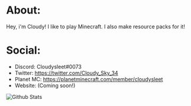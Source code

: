 # About:
Hey, i'm Cloudy! I like to play Minecraft. I also make resource packs for it!

# Social:
- Discord: Cloudysleet#0073
- Twitter: https://twitter.com/Cloudy_Sky_34
- Planet MC: https://planetminecraft.com/member/cloudysleet
- Website: (Coming soon!)

![Github Stats](https://github-readme-stats.vercel.app/api?username=cloudysleet&&show_icons=true&title_color=a1e2fb&hide_rank=true&icon_color=00b8ff&text_color=d7f4ff&bg_color=001756 "GitHub Stats")
